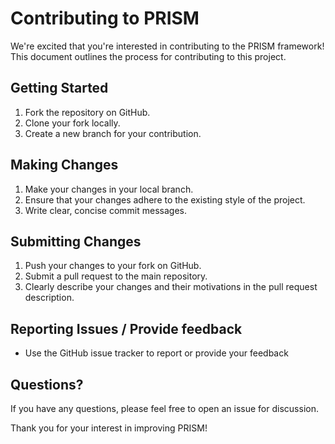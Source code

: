 # Contributing to PRISM

We're excited that you're interested in contributing to the PRISM framework! This document outlines the process for contributing to this project.

## Getting Started

1. Fork the repository on GitHub.
2. Clone your fork locally.
3. Create a new branch for your contribution.

## Making Changes

1. Make your changes in your local branch.
2. Ensure that your changes adhere to the existing style of the project.
3. Write clear, concise commit messages.

## Submitting Changes

1. Push your changes to your fork on GitHub.
2. Submit a pull request to the main repository.
3. Clearly describe your changes and their motivations in the pull request description.

## Reporting Issues / Provide feedback

- Use the GitHub issue tracker to report or provide your feedback

## Questions?

If you have any questions, please feel free to open an issue for discussion.

Thank you for your interest in improving PRISM!
